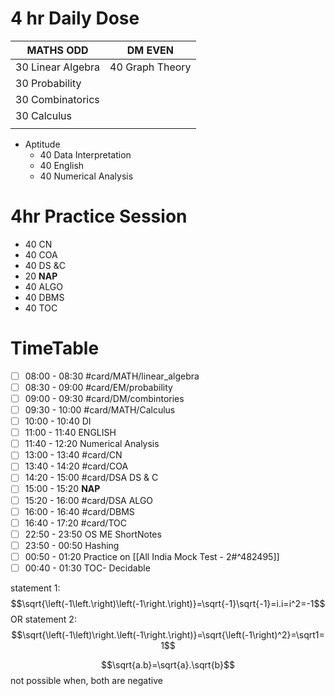 # 4 hr Daily Dose
| MATHS **ODD**     | DM **EVEN**     |
| ----------------- | --------------- |
| 30 Linear Algebra | 40 Graph Theory |
| 30 Probability    |                 |
| 30 Combinatorics  |                 |
| 30 Calculus       |                 |
|                   |                 |

- Aptitude
	- 40 Data Interpretation
	- 40 English
	- 40 Numerical Analysis 

# 4hr Practice Session
- 40 CN
- 40 COA
- 40 DS &C
- 20 **NAP**
- 40 ALGO
- 40 DBMS
- 40 TOC
  
# TimeTable 
- [ ] 08:00 - 08:30 #card/MATH/linear_algebra 
- [ ] 08:30 - 09:00 #card/EM/probability 
- [ ] 09:00 - 09:30 #card/DM/combintories 
- [ ] 09:30 - 10:00 #card/MATH/Calculus 
- [ ] 10:00 - 10:40 DI
- [ ] 11:00 - 11:40 ENGLISH
- [ ] 11:40 - 12:20 Numerical Analysis
- [ ] 13:00 - 13:40 #card/CN 
- [ ] 13:40 - 14:20 #card/COA 
- [ ] 14:20 - 15:00 #card/DSA DS & C
- [ ] 15:00 - 15:20 **NAP**
- [ ] 15:20 - 16:00 #card/DSA ALGO 
- [ ] 16:00 - 16:40 #card/DBMS 
- [ ] 16:40 - 17:20 #card/TOC 
- [ ] 22:50 - 23:50 OS ME ShortNotes
- [ ] 23:50 - 00:50 Hashing
- [ ] 00:50 - 01:20 Practice on [[All India Mock Test - 2#^482495]]
- [ ] 00:40 - 01:30 TOC- Decidable

statement 1:$$\sqrt{\left(-1\left.\right)\left(-1\right.\right)}=\sqrt{-1}\sqrt{-1}=i.i=i^2=-1$$OR
statement 2:$$\sqrt{\left(-1\left)\right.\left(-1\right.\right)}=\sqrt{\left(-1\right)^2}=\sqrt1=1$$

$$\sqrt{a.b}=\sqrt{a}.\sqrt{b}$$
not possible when, both are negative